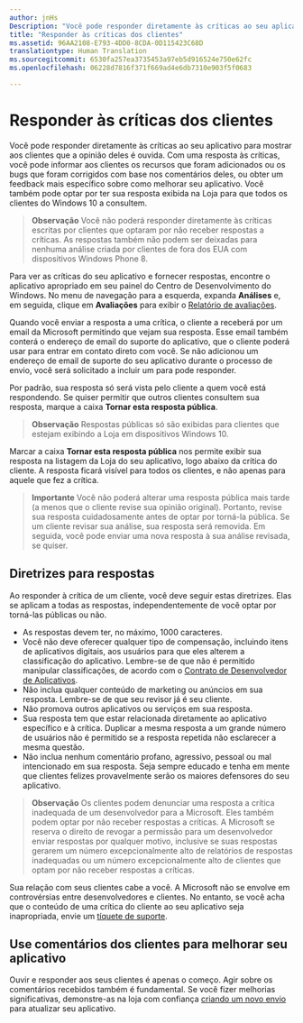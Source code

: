 ```yaml
---
author: jnHs
Description: "Você pode responder diretamente às críticas ao seu aplicativo para mostrar aos clientes que a opinião deles é ouvida."
title: "Responder às críticas dos clientes"
ms.assetid: 96AA2108-E793-4DD0-8CDA-0D115423C68D
translationtype: Human Translation
ms.sourcegitcommit: 6530fa257ea3735453a97eb5d916524e750e62fc
ms.openlocfilehash: 06228d7816f371f669ad4e6db7310e903f5f0683

---
```


# Responder às críticas dos clientes


Você pode responder diretamente às críticas ao seu aplicativo para mostrar aos clientes que a opinião deles é ouvida. Com uma resposta às críticas, você pode informar aos clientes os recursos que foram adicionados ou os bugs que foram corrigidos com base nos comentários deles, ou obter um feedback mais específico sobre como melhorar seu aplicativo. Você também pode optar por ter sua resposta exibida na Loja para que todos os clientes do Windows 10 a consultem.

> **Observação**  Você não poderá responder diretamente às críticas escritas por clientes que optaram por não receber respostas a críticas. As respostas também não podem ser deixadas para nenhuma análise criada por clientes de fora dos EUA com dispositivos Windows Phone 8.

Para ver as críticas do seu aplicativo e fornecer respostas, encontre o aplicativo apropriado em seu painel do Centro de Desenvolvimento do Windows. No menu de navegação para a esquerda, expanda **Análises** e, em seguida, clique em **Avaliações** para exibir o [Relatório de avaliações](reviews-report.md).

Quando você enviar a resposta a uma crítica, o cliente a receberá por um email da Microsoft permitindo que vejam sua resposta. Esse email também conterá o endereço de email do suporte do aplicativo, que o cliente poderá usar para entrar em contato direto com você. Se não adicionou um endereço de email de suporte do seu aplicativo durante o processo de envio, você será solicitado a incluir um para pode responder.

Por padrão, sua resposta só será vista pelo cliente a quem você está respondendo. Se quiser permitir que outros clientes consultem sua resposta, marque a caixa **Tornar esta resposta pública**.

> **Observação**   Respostas públicas só são exibidas para clientes que estejam exibindo a Loja em dispositivos Windows 10.

Marcar a caixa **Tornar esta resposta pública** nos permite exibir sua resposta na listagem da Loja do seu aplicativo, logo abaixo da crítica do cliente. A resposta ficará visível para todos os clientes, e não apenas para aquele que fez a crítica.

> **Importante**  Você não poderá alterar uma resposta pública mais tarde (a menos que o cliente revise sua opinião original). Portanto, revise sua resposta cuidadosamente antes de optar por torná-la pública. Se um cliente revisar sua análise, sua resposta será removida. Em seguida, você pode enviar uma nova resposta à sua análise revisada, se quiser.

## Diretrizes para respostas


Ao responder à crítica de um cliente, você deve seguir estas diretrizes. Elas se aplicam a todas as respostas, independentemente de você optar por torná-las públicas ou não.

-   As respostas devem ter, no máximo, 1000 caracteres.
-   Você não deve oferecer qualquer tipo de compensação, incluindo itens de aplicativos digitais, aos usuários para que eles alterem a classificação do aplicativo. Lembre-se de que não é permitido manipular classificações, de acordo com o [Contrato de Desenvolvedor de Aplicativos](https://msdn.microsoft.com/library/windows/apps/hh694058).
-   Não inclua qualquer conteúdo de marketing ou anúncios em sua resposta. Lembre-se de que seu revisor já é seu cliente.
-   Não promova outros aplicativos ou serviços em sua resposta.
-   Sua resposta tem que estar relacionada diretamente ao aplicativo específico e à crítica. Duplicar a mesma resposta a um grande número de usuários não é permitido se a resposta repetida não esclarecer a mesma questão.
-   Não inclua nenhum comentário profano, agressivo, pessoal ou mal intencionado em sua resposta. Seja sempre educado e tenha em mente que clientes felizes provavelmente serão os maiores defensores do seu aplicativo.

> **Observação**  Os clientes podem denunciar uma resposta a crítica inadequada de um desenvolvedor para a Microsoft. Eles também podem optar por não receber respostas a críticas.
A Microsoft se reserva o direito de revogar a permissão para um desenvolvedor enviar respostas por qualquer motivo, inclusive se suas respostas gerarem um número excepcionalmente alto de relatórios de respostas inadequadas ou um número excepcionalmente alto de clientes que optam por não receber respostas a críticas.

Sua relação com seus clientes cabe a você. A Microsoft não se envolve em controvérsias entre desenvolvedores e clientes. No entanto, se você acha que o conteúdo de uma crítica do cliente ao seu aplicativo seja inapropriada, envie um [tíquete de suporte](http://go.microsoft.com/fwlink/p/?LinkID=401178).

## Use comentários dos clientes para melhorar seu aplicativo


Ouvir e responder aos seus clientes é apenas o começo. Agir sobre os comentários recebidos também é fundamental. Se você fizer melhorias significativas, demonstre-as na loja com confiança [criando um novo envio](app-submissions.md) para atualizar seu aplicativo.



<!--HONumber=Jun16_HO4-->


